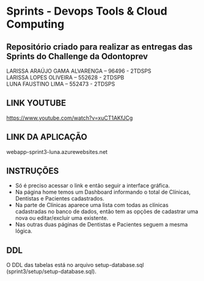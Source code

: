 # Sprints - Devops Tools & Cloud Computing

## Repositório criado para realizar as entregas das Sprints do Challenge da Odontoprev

LARISSA ARAÚJO GAMA ALVARENGA – 96496 - 2TDSPS <br>
LARISSA LOPES OLIVEIRA – 552628 - 2TDSPB <br>
LUNA FAUSTINO LIMA – 552473 - 2TDSPS

## LINK YOUTUBE

https://www.youtube.com/watch?v=xuCT1AKfJCg

## LINK DA APLICAÇÃO

webapp-sprint3-luna.azurewebsites.net

## INSTRUÇÕES

- Só é preciso acessar o link e então seguir a interface gráfica. 
- Na página home temos um Dashboard informando o total de Clínicas, Dentistas e Pacientes cadastrados.
- Na parte de Clínicas aparece uma lista com todas as clínicas cadastradas no banco de dados, então tem as opções de cadastrar uma nova ou editar/excluir uma existente.
- Nas outras duas páginas de Dentistas e Pacientes seguem a mesma lógica.


## DDL

O DDL das tabelas está no arquivo setup-database.sql (sprint3/setup/setup-database.sql).
